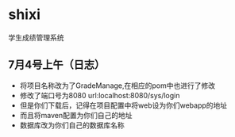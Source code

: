 # shixi
学生成绩管理系统
## 7月4号上午（日志）
- 将项目名称改为了GradeManage,在相应的pom中也进行了修改
- 修改了端口号为8080 url:localhost:8080/sys/login
- 但是你们下载后，记得在项目配置中将web设为你们webapp的地址
- 而且将maven配置为你们自己的地址
- 数据库改为你们自己的数据库名称
